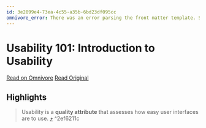 ```yaml
---
id: 3e2899e4-73ea-4c55-a35b-6bd23df095cc
omnivore_error: There was an error parsing the front matter template. See console for details.
---
```


# Usability 101: Introduction to Usability

[Read on Omnivore](https://omnivore.app/me/https-www-nngroup-com-articles-usability-101-introduction-to-usa-18becc9ce9c)
[Read Original](https://www.nngroup.com/articles/usability-101-introduction-to-usability/)

## Highlights

> Usability is a **quality attribute** that assesses how easy user interfaces are to use. [⤴️](https://omnivore.app/me/https-www-nngroup-com-articles-usability-101-introduction-to-usa-18becc9ce9c#2ef6211c-7e04-4fb7-b3e5-4a3e21bf0693)  ^2ef6211c

